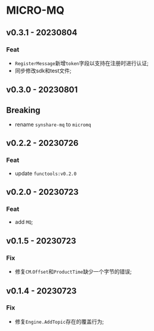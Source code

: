 # MICRO-MQ

## v0.3.1 - 20230804

### Feat

- `RegisterMessage`新增`token`字段以支持在注册时进行认证;
- 同步修改sdk和test文件;

## v0.3.0 - 20230801

## Breaking

- rename `synshare-mq` to `micromq`

## v0.2.2 - 20230726

### Feat

- update `functools:v0.2.0`

## v0.2.0 - 20230723

### Feat

- add `MQ`;

## v0.1.5 - 20230723

### Fix

- 修复`CM`.`Offset`和`ProductTime`缺少一个字节的错误;

## v0.1.4 - 20230723

### Fix

- 修复`Engine.AddTopic`存在的覆盖行为;